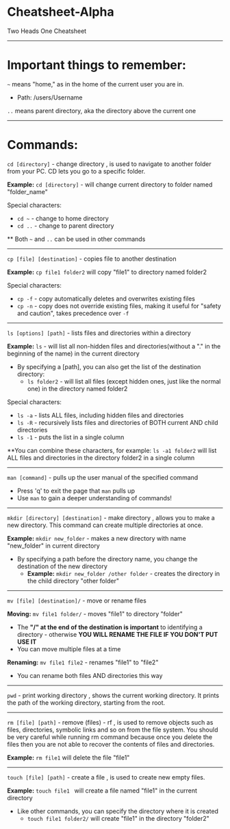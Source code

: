 # Cheatsheet-Alpha

Two Heads One Cheatsheet

---
# Important things to remember:

``~`` means "home," as in the home of the current user you are in.
* Path: /users/Username

``..`` means parent directory, aka the directory above the current one

---

# Commands:


``cd [directory]`` - change directory , is used to navigate to another folder from your PC. CD lets you go to a specific folder.

__Example:__ ``cd [directory]`` - will change current directory to folder named "folder_name"

Special characters: 

* ``cd ~`` - change to home directory
* ``cd ..`` - change to parent directory

** Both ``~`` and ``..`` can be used in other commands

---

``cp [file] [destination]`` - copies file to another destination

__Example:__ ``cp file1 folder2`` will copy "file1" to directory named folder2

Special characters:

* ``cp -f`` - copy automatically deletes and overwrites existing files 
* ``cp -n`` - copy does not override existing files, making it useful for "safety and caution", takes precedence over ``-f``

---

``ls [options] [path]`` - lists files and directories within a directory

__Example:__ ``ls`` - will list all non-hidden files and directories(without a "." in the beginning of the name) in the current directory
* By specifying a [path], you can also get the list of the destination directory:
  * ``ls folder2`` - will list all files (except hidden ones, just like the normal one) in the directory named folder2 

Special characters:

* ``ls -a`` - lists ALL files, including hidden files and directories
* ``ls -R`` - recursively lists files and directories of BOTH current AND child directories  
* ``ls -1`` - puts the list in a single column

**You can combine these characters, for example: ``ls -a1 folder2`` will list ALL files and directories in the directory folder2 in a single column

---

``man [command]`` - pulls up the user manual of the specified command

* Press 'q' to exit the page that ``man`` pulls up
* Use ``man`` to gain a deeper understanding of commands! 

---

``mkdir [directory] [destination]`` - make directory , allows you to make a new directory. This command can create multiple directories at once.

__Example:__ ``mkdir new_folder`` - makes a new directory with name "new_folder" in current directory
* By specifying a path before the directory name, you change the destination of the new directory
    * __Example:__ ``mkdir new_folder /other folder`` - creates the directory in the child directory "other folder"

---

``mv [file] [destination]/`` - move or rename files

__Moving:__ ``mv file1 folder/`` - moves "file1" to directory "folder"

* The **"/" at the end of the destination is important** to identifying a directory - otherwise **YOU WILL RENAME THE FILE IF YOU DON'T PUT USE IT**
* You can move multiple files at a time

__Renaming:__ ``mv file1 file2`` - renames "file1" to "file2"
* You can rename both files AND directories this way

---

``pwd`` - print working directory , shows the current working directory. It prints the path of the working directory, starting from the root.

---

``rm [file] [path]`` - remove (files) - rf , is used to remove objects such as files, directories, symbolic links and so on from the file system. You should be very careful while running rm command because once you delete the files then you are not able to recover the contents of files and directories.

__Example:__ ``rm file1`` will delete the file "file1"

---

``touch [file] [path]`` - create a file , is used to create new empty files.

__Example:__ ``touch file1 `` will create a file named "file1" in the current directory
* Like other commands, you can specify the directory where it is created
  * ``touch file1 folder2/`` will create "file1" in the directory "folder2"


